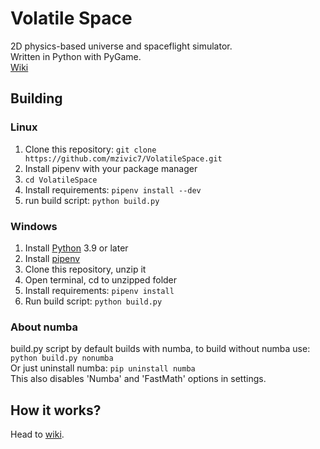 # Volatile Space
2D physics-based universe and spaceflight simulator.  
Written in Python with PyGame.  
[Wiki](documentation/wiki.md)

## Building
### Linux
1. Clone this repository: `git clone https://github.com/mzivic7/VolatileSpace.git`
2. Install pipenv with your package manager
3. `cd VolatileSpace`
4. Install requirements: `pipenv install --dev`
5. run build script: `python build.py`

### Windows
1. Install [Python](https://www.python.org/) 3.9 or later
2. Install [pipenv](https://docs.pipenv.org/install/)
3. Clone this repository, unzip it
4. Open terminal, cd to unzipped folder
5. Install requirements: `pipenv install`
6. Run build script: `python build.py`

### About numba
build.py script by default builds with numba, to build without numba use: `python build.py nonumba`  
Or just uninstall numba: `pip uninstall numba`  
This also disables 'Numba' and 'FastMath' options in settings.  

## How it works?
Head to [wiki](documentation/wiki.md).  

